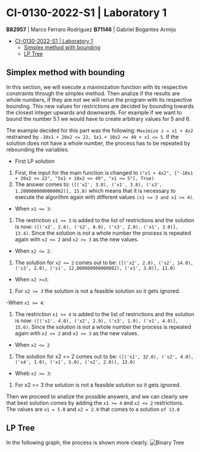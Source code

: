# CI-0130-2022-S1 | Laboratory 1

**B82957** | Marco Ferraro Rodriguez
**B71146** | Gabriel Bogantes Armijo

- [CI-0130-2022-S1 | Laboratory 1](#ci-0130-2022-s1--laboratory-1)
  - [Simplex method with bounding](#simplex-method-with-bounding)
  - [LP Tree](#lp-tree)

## Simplex method with bounding

In this section, we will execute a maximization function with its respective constraints through the simplex method. Then analize if the results are whole numbers, if they are not we will rerun the program with its respective bounding. This new values for restrictions are decided by bounding towards the closest integer upwards and downwards. For example if we want to bound the number 5.1 we would have to create arbitrary values for 5 and 6.

The example decided for this part was the following:
`Maximize z = x1 + 4x2` restrained by `-10x1 + 20x2 <= 22, 5x1 + 10x2 <= 49 + x1 <= 5`. If the solution does not have a whole number, the process has to be repeated by rebounding the variables.

- First LP solution

1. First, the input for the main function is changed to `("x1 + 4x2", ["-10x1 + 20x2 <= 22", "5x1 + 10x2 <= 49", "x1 <= 5"], True)`
2. The answer comes to: `([('x2', 3.0), ('x1', 3.8), ('s3', 1.2000000000000002)], 15.8)` which means that it is necessary to execute the algorithm again with different values `(x1 <= 3 and x1 >= 4)`.

- When `x1 <= 3`:
  
1. The restriction `x1 <= 3` is added to the list of restrictions and the solution is now: `([('x2', 2.6), ('s2', 8.0), ('s3', 2.0), ('x1', 3.0)], 13.4)`. Since the solution is not a whole number the process is repeated again with `x2 <= 2` and `x2 >= 3` as the new values.

- When `x2 <= 2`:

1. The solution for `x2 <= 2` comes out to be: `([('x2', 2.0), ('s2', 14.0), ('s3', 2.0), ('s1', 12.000000000000002), ('x1', 3.0)], 11.0)`
  
- When `x2 >=3`:

1. For `x2 >= 3` the solution is not a feasible solution so it gets ignored.

-When `x1 >= 4`:

1. The restriction `x1 >= 4` is added to the list of restrictions and the solution is now: `([('s1', 4.0), ('x2', 2.9), ('s3', 1.0), ('x1', 4.0)], 15.6)`. Since the solution is not a whole number the process is repeated again with `x2 <= 2` and `x2 >= 3` as the new values.

- When `x2 <= 2`

1. The solution for x2 <= 2 comes out to be: `([('s1', 32.0), ('s2', 4.0), ('s4', 1.0), ('x1', 5.0), ('x2', 2.0)], 13.0)`

- Wheb `x2 >= 3`:

1. For x2 >= 3 the solution is not a feasible solution so it gets ignored.

Then we proceed to analize the possible answers, and we can clearly see that best solution comes by adding the `x1 >= 4` and `x2 <= 2` restrictions. The values are `x1 = 5.0` and `x2 = 2.0` that comes to a solution `of 13.0`

## LP Tree

In the following graph, the process is shown more clearly. ![Binary Tree](https://i.imgur.com/JWm5lFf.jpg)
